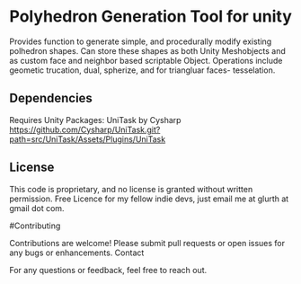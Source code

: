 # Polyhedron Generation Tool for unity

Provides function to generate simple, and procedurally modify existing polhedron shapes.
Can store these shapes as both Unity Meshobjects and as custom face and neighbor based scriptable Object.
Operations include geometic trucation, dual, spherize, and for triangluar faces- tesselation.

## Dependencies

  Requires Unity
  Packages:
	UniTask by Cysharp https://github.com/Cysharp/UniTask.git?path=src/UniTask/Assets/Plugins/UniTask
    

## License

  This code is proprietary, and no license is granted without written permission. Free Licence for my fellow indie devs, just email me at glurth at gmail dot com.


#Contributing

  Contributions are welcome! Please submit pull requests or open issues for any bugs or enhancements.
Contact

For any questions or feedback, feel free to reach out.